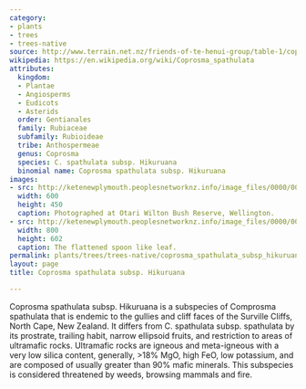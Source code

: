 ```yaml
---
category:
- plants
- trees
- trees-native
source: http://www.terrain.net.nz/friends-of-te-henui-group/table-1/coprosma-spathulata-subsp-hikuruana.html
wikipedia: https://en.wikipedia.org/wiki/Coprosma_spathulata
attributes:
  kingdom:
  - Plantae
  - Angiosperms
  - Eudicots
  - Asterids
  order: Gentianales
  family: Rubiaceae
  subfamily: Rubioideae
  tribe: Anthospermeae
  genus: Coprosma
  species: C. spathulata subsp. Hikuruana
  binomial name: Coprosma spathulata subsp. Hikuruana
images:
- src: http://ketenewplymouth.peoplesnetworknz.info/image_files/0000/0008/2988/Coprosma_spathulata_var._hikuruana-002.JPG
  width: 600
  height: 450
  caption: Photographed at Otari Wilton Bush Reserve, Wellington.
- src: http://ketenewplymouth.peoplesnetworknz.info/image_files/0000/0008/2993/Coprosma_spathulata_var._hikuruana-004.JPG
  width: 800
  height: 602
  caption: The flattened spoon like leaf.
permalink: plants/trees/trees-native/coprosma_spathulata_subsp_hikuruana.html
layout: page
title: Coprosma spathulata subsp. Hikuruana

---
```

Coprosma spathulata subsp. Hikuruana is a subspecies of Comprosma spathulata that is endemic to the gullies and cliff faces of the Surville Cliffs, North Cape, New Zealand. It differs from C. spathulata subsp. spathulata by its prostrate, trailing habit, narrow ellipsoid fruits, and restriction to areas of ultramafic rocks. Ultramafic rocks are igneous and meta-igneous with a very low silica content, generally, &gt;18% MgO, high FeO, low potassium, and are composed of usually greater than 90% mafic minerals. This subspecies is considered threatened by weeds, browsing mammals and fire.

